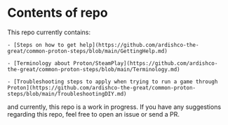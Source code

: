 # Contents of repo

This repo currently contains:

    - [Steps on how to get help](https://github.com/ardishco-the-great/common-proton-steps/blob/main/GettingHelp.md)

    - [Terminology about Proton/SteamPlay](https://github.com/ardishco-the-great/common-proton-steps/blob/main/Terminology.md)

    - [Troubleshooting steps to apply when trying to run a game through Proton](https://github.com/ardishco-the-great/common-proton-steps/blob/main/TroubleshootingDIY.md)

and currently, this repo is a work in progress. If you have any suggestions regarding this repo, feel free to open an issue or send a PR.
